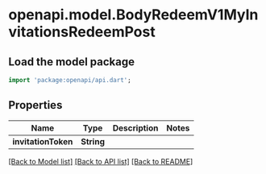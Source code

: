 # openapi.model.BodyRedeemV1MyInvitationsRedeemPost

## Load the model package
```dart
import 'package:openapi/api.dart';
```

## Properties
Name | Type | Description | Notes
------------ | ------------- | ------------- | -------------
**invitationToken** | **String** |  | 

[[Back to Model list]](../README.md#documentation-for-models) [[Back to API list]](../README.md#documentation-for-api-endpoints) [[Back to README]](../README.md)


